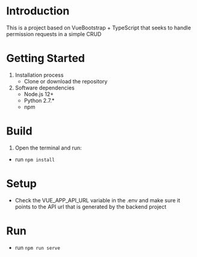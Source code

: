 # Introduction 
This is a project based on VueBootstrap + TypeScript that seeks to handle permission requests in a simple CRUD

# Getting Started
1.	Installation process
    - Clone or download the repository  
2.	Software dependencies
    - Node.js 12+
    - Python 2.7.*
    - npm

    
# Build

1. Open the terminal and run:
  - run ```npm install```
  
#  Setup 
  - Check the VUE_APP_API_URL variable in the .env and make sure it points to the API url that is generated by the backend project
  
 # Run
  - run ```npm run serve```